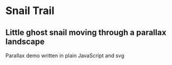# Snail Trail

## Little ghost snail moving through a parallax landscape
Parallax demo written in plain JavaScript and svg 
